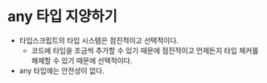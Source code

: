 # any 타입 지양하기

- 타입스크립트의 타입 시스템은 점진적이고 선택적이다.
  - 코드에 타입을 조금씩 추가할 수 있기 때문에 점진적이고 언제든지 타입 체커를 해제할 수 있기 때문에 선택적이다.
- any 타입에는 안전성이 없다.
